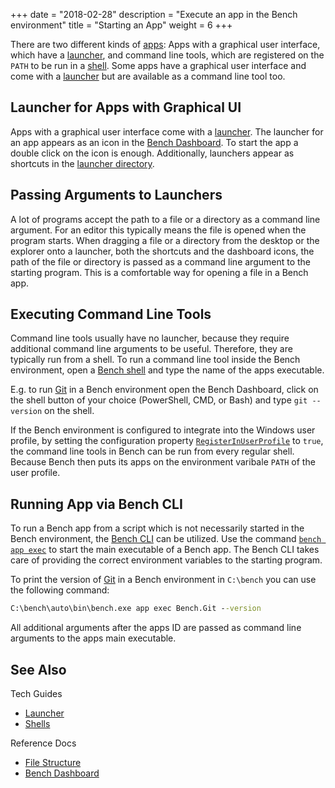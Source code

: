 +++
date = "2018-02-28"
description = "Execute an app in the Bench environment"
title = "Starting an App"
weight = 6
+++

[Launcher]: /guide/launcher
[Launcher Drag-and-Drop]: /guide/launcher/#drag-and-drop
[Shell]: /guide/shell
[Launcher Directory]: /ref/file-structure/#launcher-dir
[Bench Dashboard]: /ref/dashboard
[Bench CLI]: /ref/bench-cli
[Apps]: https://apps.winbench.org/
[Git]: https://apps.winbench.org/#Bench.Git

There are two different kinds of [apps][]:
Apps with a graphical user interface, which have a [launcher][],
and command line tools, which are registered on the `PATH` to be run in a [shell][].
Some apps have a graphical user interface and come with a [launcher][]
but are available as a command line tool too.
<!-- more -->

## Launcher for Apps with Graphical UI
Apps with a graphical user interface come with a [launcher][].
The launcher for an app appears as an icon in the [Bench Dashboard][].
To start the app a double click on the icon is enough.
Additionally, launchers appear as shortcuts in the [launcher directory][].

## Passing Arguments to Launchers
A lot of programs accept the path to a file or a directory as a command line argument.
For an editor this typically means the file is opened when the program starts.
When dragging a file or a directory from the desktop or the explorer
onto a launcher, both the shortcuts and the dashboard icons, the path of the file
or directory is passed as a command line argument to the starting program.
This is a comfortable way for opening a file in a Bench app.

## Executing Command Line Tools
Command line tools usually have no launcher, because they require additional
command line arguments to be useful.
Therefore, they are typically run from a shell.
To run a command line tool inside the Bench environment, open a [Bench shell][shell]
and type the name of the apps executable.

E.g. to run [Git][] in a Bench environment
open the Bench Dashboard, click on the shell button of your choice
(PowerShell, CMD, or Bash) and type `git --version` on the shell.

If the Bench environment is configured to integrate into the Windows user profile,
by setting the configuration property [`RegisterInUserProfile`](/ref/config/#RegisterInUserProfile)
to `true`, the command line tools in Bench can be run from every regular shell.
Because Bench then puts its apps on the environment varibale `PATH`
of the user profile.

## Running App via Bench CLI
To run a Bench app from a script which is not necessarily started in the
Bench environment, the [Bench CLI][] can be utilized.
Use the command [`bench app exec`](/ref/bench.cli/#cmd_bench-app-execute)
to start the main executable of a Bench app.
The Bench CLI takes care of providing the correct environment variables
to the starting program.

To print the version of [Git][] in a Bench environment in `C:\bench`
you can use the following command:

```cmd
C:\bench\auto\bin\bench.exe app exec Bench.Git --version
```

All additional arguments after the apps ID are passed as command line arguments
to the apps main executable.

## See Also

Tech Guides

* [Launcher][]
* [Shells][shell]

Reference Docs

* [File Structure](/ref/file-structure)
* [Bench Dashboard](/ref/dashboard)
